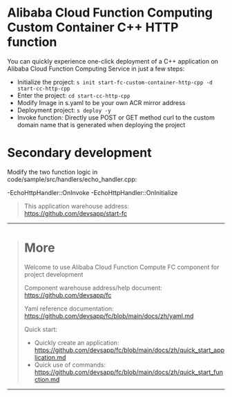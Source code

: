 # Alibaba Cloud Function Computing Custom Container C++ HTTP function

You can quickly experience one-click deployment of a C++ application on Alibaba Cloud Function Computing Service in just a few steps:

- Initialize the project: `s init start-fc-custom-container-http-cpp -d start-cc-http-cpp`
- Enter the project: `cd start-cc-http-cpp`
- Modify Image in s.yaml to be your own ACR mirror address
- Deployment project: `s deploy -y`
- Invoke function: Directly use POST or GET method curl to the custom domain name that is generated when deploying the project

# Secondary development

Modify the two function logic in code/sample/src/handlers/echo_handler.cpp:

-EchoHttpHandler::OnInvoke
-EchoHttpHandler::OnInitialize

> This application warehouse address: https://github.com/devsapp/start-fc

------------------------------------
> # More
> Welcome to use Alibaba Cloud Function Compute FC component for project development
> 
> Component warehouse address/help document: https://github.com/devsapp/fc
> 
> Yaml reference documentation: https://github.com/devsapp/fc/blob/main/docs/zh/yaml.md
> 
> Quick start:
>   - Quickly create an application: https://github.com/devsapp/fc/blob/main/docs/zh/quick_start_application.md
>   - Quick use of commands: https://github.com/devsapp/fc/blob/main/docs/zh/quick_start_function.md
------------------------------------